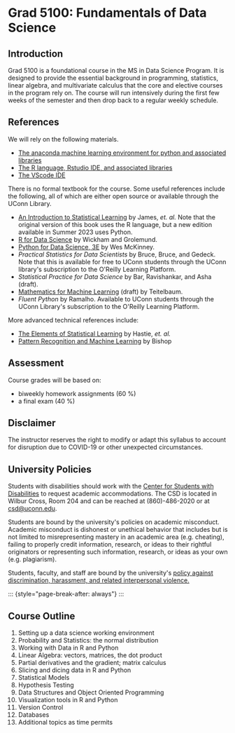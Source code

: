 # Grad 5100: Fundamentals of Data Science

## Introduction

Grad 5100 is a foundational course in the MS in Data Science Program. It
is designed to provide the essential background in programming,
statistics, linear algebra, and multivariate calculus that the core and
elective courses in the program rely on. The course will run intensively
during the first few weeks of the semester and then drop back to a
regular weekly schedule.

## References

We will rely on the following materials.

-   [The anaconda machine learning environment for python and associated
    libraries](http://www.anaconda.com)
-   [The R language, Rstudio IDE, and associated
    libraries](https://posit.co/download/rstudio-desktop)
-   [The VScode IDE](https://code.visualstudio.com)

There is no formal textbook for the course. Some useful references
include the following, all of which are either open source or available
through the UConn Library.

-   [An Introduction to Statistical
    Learning](http://www.statlearning.com) by James, *et. al.* Note that
    the original version of this book uses the R language, but a new
    edition available in Summer 2023 uses Python.
-   [R for Data Science](https://r4ds.hadley.nz/) by Wickham and
    Grolemund.
-   [Python for Data Science, 3E](https://wesmckinney.com/book) by Wes
    McKinney.
-   *Practical Statistics for Data Scientists* by Bruce, Bruce, and
    Gedeck. Note that this is available for free to UConn students
    through the UConn library's subscription to the O'Reilly Learning
    Platform.
-   *Statistical Practice for Data Science* by Bar, Ravishankar, and
    Asha (draft).
-   [Mathematics for Machine
    Learning](https://jeremy9959.net/Mathematics-for-Machine-Learning)
    (draft) by Teitelbaum.
-   *Fluent Python* by Ramalho. Available to UConn students through the
    UConn Library's subscription to the O'Reilly Learning Platform.

More advanced technical references include:

-   [The Elements of Statistical
    Learning](https://hastie.su.domains/ElemStatLearn) by Hastie, *et.
    al.*
-   [Pattern Recognition and Machine
    Learning](https://www.microsoft.com/en-us/research/uploads/prod/2006/01/Bishop-Pattern-Recognition-and-Machine-Learning-2006.pdf)
    by Bishop

## Assessment

Course grades will be based on:

-   biweekly homework assignments (60 %)
-   a final exam (40 %)

## Disclaimer

The instructor reserves the right to modify or adapt this syllabus to
account for disruption due to COVID-19 or other unexpected
circumstances.

## University Policies

Students with disabilities should work with the [Center for Students
with Disabilities](https://csd.uconn.edu) to request academic
accommodations. The CSD is located in Wilbur Cross, Room 204 and can be
reached at (860)-486-2020 or at csd@uconn.edu.

Students are bound by the university's policies on academic misconduct.
Academic misconduct is dishonest or unethical behavior that includes but
is not limited to misrepresenting mastery in an academic area
(e.g. cheating), failing to properly credit information, research, or
ideas to their rightful originators or representing such information,
research, or ideas as your own (e.g. plagiarism).

Students, faculty, and staff are bound by the university's [policy
against discrimination, harassment, and related interpersonal
violence.](https://policy.uconn.edu/2015/12/29/policy-against-discrimination-harassment-and-related-interpersonal-violence/)

::: {style="page-break-after: always"}
:::

## Course Outline

1.  Setting up a data science working environment
2.  Probability and Statistics: the normal distribution
3.  Working with Data in R and Python
4.  Linear Algebra: vectors, matrices, the dot product
5.  Partial derivatives and the gradient; matrix calculus
6.  Slicing and dicing data in R and Python
7.  Statistical Models
8.  Hypothesis Testing
9.  Data Structures and Object Oriented Programming
10. Visualization tools in R and Python
11. Version Control
12. Databases
13. Additional topics as time permits
